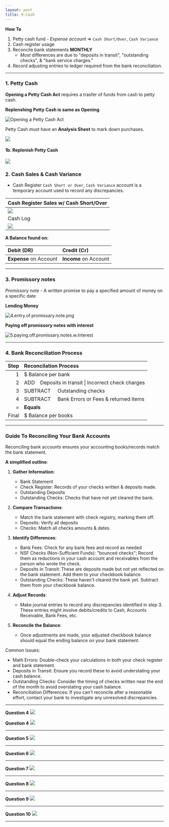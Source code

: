 ```yaml
---
layout: post
title: 9-Cash
--- 
```


**How To**

1. Petty cash fund - *Expense account* => `Cash Short/Over`, `Cash Variance`  
2. Cash register usage
3. Reconcile bank statements **MONTHLY**
   - *Most* differences are due to "deposits in transit", "outstanding checks", & "bank service charges."
4. Record adjusting entries to ledger required from the bank reconciliation.   
  

---


### 1. Petty Cash 


**Opening a Petty Cash Act** requires a trasfer of funds from cash to petty cash.

**Replenshing Petty Cash is same as Opening**.

![Opening a Petty Cash Act](/assets/mc-graw-accounting-course/chap9.cash/q3.exercises.png)

Petty Cash must have an **Analysis Sheet** to mark down purchases. 

![](/assets/mc-graw-accounting-course/chap9.cash/11.petty.cash.balance.sheet.png)

#### 1b. Replenish Petty Cash

![](/assets/mc-graw-accounting-course/chap9.cash/2b.replenish.petty.cash.png)


### 2. Cash Sales & Cash Variance 

- Cash Register `Cash Short or Over`, `Cash Variance` account is a temporary account used to record any discrepancies.

|Cash Register Sales w/ Cash Short/Over|
|:-|
|![](/assets/mc-graw-accounting-course/chap9.cash/q1.exercises.png)|
|Cash Log|
|![](/assets/mc-graw-accounting-course/chap9.cash/cash.log.chap9.crit.prob1.png)|

**A Balance found on:**

|Debit (DR)|Credit (Cr)|
|:-|:-|
|**Expense** on Account|**Income** on Account|

---

### 3. Promissory notes


*Promissory note* - A written promise to pay a specified amount of money on a specific date   

**Lending Money**   

![4.entry.of.promissary.note.png](/assets/mc-graw-accounting-course/chap9.cash/4.entry.of.promissary.note.png)

**Paying off promissory notes with interest**   

![5.paying.off.promissary.notes.w.interest](/assets/mc-graw-accounting-course/chap9.cash/5.paying.off.promissary.notes.w.interest.png)

---

### 4. Bank Reconciliation Process

|Step|Reconcilation Process|
|-:|:-|
|1|$ Balance per bank|
|2|ADD &nbsp;&nbsp;&nbsp;Deposits in transit \| Incorrect check charges|
|3|SUBTRACT &nbsp;&nbsp;&nbsp;&nbsp;Outstanding checks|
|4|SUBTRACT &nbsp;&nbsp;&nbsp;&nbsp;Bank Errors or Fees & returned items|
|=|**Equals**|
|Final|$ Balance per books|

---

### Guide To Reconciling Your Bank Accounts

Reconciling bank accounts ensures your accounting books/records match the bank statement. 

**A simplified outline**:

1. **Gather Information**:

    - Bank Statement
    - Check Register: Records of your checks written & deposits made.
    - Outstanding Deposits
    - Outstanding Checks: Checks that have not yet cleared the bank.

2. **Compare Transactions**:

    - Match the bank statement with check registry, marking them off.
    - Deposits: Verify all deposits
    - Checks: Match all checks amounts & dates.

3. **Identify Differences**:

    - Bank Fees: Check for any bank fees and record as needed
    - NSF Checks (Non-Sufficient Funds): "bounced checks"; Record them as reductions in your cash account and receivables from the person who wrote the check.
    - Deposits in Transit: These are deposits made but not yet reflected on the bank statement. Add them to your checkbook balance.
    - Outstanding Checks: These haven't cleared the bank yet. Subtract them from your checkbook balance.

4. **Adjust Records**:

    - Make journal entries to record any discrepancies identified in step 3.
    These entries might involve debits/credits to Cash, Accounts Receivable, Bank Fees, etc.

5. **Reconcile the Balance**:

    - Once adjustments are made, your adjusted checkbook balance should equal the ending balance on your bank statement.

Common Issues:

   - Math Errors: Double-check your calculations in both your check register and bank statement.
   - Deposits in Transit: Ensure you record these to avoid understating your cash balance.
   - Outstanding Checks: Consider the timing of checks written near the end of the month to avoid overstating your cash balance.
   - Reconciliation Differences: If you can't reconcile after a reasonable effort, contact your bank to investigate any unresolved discrepancies.


---


**Question 4**
![](/assets/mc-graw-accounting-course/chap9.cash/29.bank.recon.example.png)




**Question 4**
![](/assets/mc-graw-accounting-course/chap9.cash/q4.exer.A.png)

---

**Question 5**
![](/assets/mc-graw-accounting-course/chap9.cash/q5.exer.png)

---

**Question 6**
![](/assets/mc-graw-accounting-course/chap9.cash/q6.exer.A.png)

---

**Question 7**
![](/assets/mc-graw-accounting-course/chap9.cash/q7.exer.png)

---

**Question 8**
![](/assets/mc-graw-accounting-course/chap9.cash/q8.exA.png)


---

**Question 9**
![](/assets/mc-graw-accounting-course/chap9.cash/q9.exA.png)

---

**Question 10**
![](/assets/mc-graw-accounting-course/chap9.cash/q10.exer.png)

---

<!--
**& Adjusting Financial Ledgers / Records**


![](/assets/mc-graw-accounting-course/chap9.cash/22.recon.png)


![](/assets/mc-graw-accounting-course/chap9.cash/22.recon.steps.1st.png)
![](/assets/mc-graw-accounting-course/chap9.cash/23.recon.steps.2nd.png)
![](/assets/mc-graw-accounting-course/chap9.cash/25.more.cash.controls.png)
![](/assets/mc-graw-accounting-course/chap9.cash/26.banking.internal.controls.png)
-->
